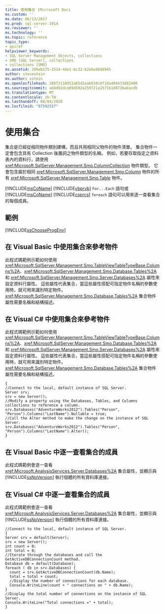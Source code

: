 ```yaml
---
title: 使用集合 |Microsoft Docs
ms.custom: ''
ms.date: 06/13/2017
ms.prod: sql-server-2014
ms.reviewer: ''
ms.technology: ''
ms.topic: reference
topic_type:
- apiref
helpviewer_keywords:
- SQL Server Management Objects, collections
- SMO [SQL Server], collections
- collections [SMO]
ms.assetid: 209eb175-2514-4de1-bc32-b2e6a469d945
author: stevestein
ms.author: sstein
ms.openlocfilehash: 288f2110952a85d2aab610c0f1da40d433882400
ms.sourcegitcommit: ad4d92dce894592a259721a1571b1d8736abacdb
ms.translationtype: MT
ms.contentlocale: zh-TW
ms.lasthandoff: 08/04/2020
ms.locfileid: "87592557"
---
```

# <a name="using-collections"></a>使用集合
  集合是已經從相同物件類別建構，而且共用相同父物件的物件清單。 集合物件一定會包含具有 Collection 後置詞之物件類型的名稱。 例如，若要存取指定之資料表內的資料行，請使用 <xref:Microsoft.SqlServer.Management.Smo.ColumnCollection> 物件類型。 它會包含屬於相同 <xref:Microsoft.SqlServer.Management.Smo.Column> 物件的所有 <xref:Microsoft.SqlServer.Management.Smo.Table> 物件。  
  
 [!INCLUDE[msCoName](../../../includes/msconame-md.md)] [!INCLUDE[vbprvb](../../../includes/vbprvb-md.md)] `For...Each` 語句或 [!INCLUDE[msCoName](../../../includes/msconame-md.md)] [!INCLUDE[csprcs](../../../includes/csprcs-md.md)] `foreach` 語句可以用來逐一查看集合的每個成員。  
  
## <a name="examples"></a>範例  
 [!INCLUDE[ssChooseProgEnv](../../../includes/sschooseprogenv-md.md)]  
  
## <a name="referencing-an-object-by-using-a-collection-in-visual-basic"></a>在 Visual Basic 中使用集合來參考物件  
 此程式碼範例示範如何使用 <xref:Microsoft.SqlServer.Management.Smo.TableViewTableTypeBase.Columns%2A>、<xref:Microsoft.SqlServer.Management.Smo.Database.Tables%2A> 和 <xref:Microsoft.SqlServer.Management.Smo.Server.Databases%2A> 屬性來設定資料行屬性。 這些屬性代表集合，當這些屬性搭配可指定物件名稱的參數使用時，就可用來識別特定物件。 <xref:Microsoft.SqlServer.Management.Smo.Database.Tables%2A> 集合物件屬性需要名稱和結構描述。  
  
<!-- TODO: review snippet reference  [!CODE [SMO How to#SMO_VBCollections1](SMO How to#SMO_VBCollections1)]  -->  
  
## <a name="referencing-an-object-by-using-a-collection-in-visual-c"></a>在 Visual C# 中使用集合來參考物件  
 此程式碼範例示範如何使用 <xref:Microsoft.SqlServer.Management.Smo.TableViewTableTypeBase.Columns%2A>、<xref:Microsoft.SqlServer.Management.Smo.Database.Tables%2A> 和 <xref:Microsoft.SqlServer.Management.Smo.Server.Databases%2A> 屬性來設定資料行屬性。 這些屬性代表集合，當這些屬性搭配可指定物件名稱的參數使用時，就可用來識別特定物件。 <xref:Microsoft.SqlServer.Management.Smo.Database.Tables%2A> 集合物件屬性需要名稱和結構描述。  
  
```  
{   
//Connect to the local, default instance of SQL Server.   
Server srv;   
srv = new Server();   
//Modify a property using the Databases, Tables, and Columns collections to reference a column.   
srv.Databases("AdventureWorks2012").Tables("Person", "Person").Columns("LastName").Nullable = true;   
//Call the Alter method to make the change on the instance of SQL Server.   
srv.Databases("AdventureWorks2012").Tables("Person", "Person").Columns("LastName").Alter();   
}  
```  
  
## <a name="iterating-through-the-members-of-a-collection-in-visual-basic"></a>在 Visual Basic 中逐一查看集合的成員  
 此程式碼範例會逐一查看 <xref:Microsoft.AnalysisServices.Server.Databases%2A> 集合屬性，並顯示與 [!INCLUDE[ssNoVersion](../../../includes/ssnoversion-md.md)] 執行個體的所有資料庫連接。  
  
<!-- TODO: review snippet reference  [!CODE [SMO How to#SMO_VBCollections2](SMO How to#SMO_VBCollections2)]  -->  
  
## <a name="iterating-through-the-members-of-a-collection-in-visual-c"></a>在 Visual C# 中逐一查看集合的成員  
 此程式碼範例會逐一查看 <xref:Microsoft.AnalysisServices.Server.Databases%2A> 集合屬性，並顯示與 [!INCLUDE[ssNoVersion](../../../includes/ssnoversion-md.md)] 執行個體的所有資料庫連接。  
  
```  
//Connect to the local, default instance of SQL Server.   
{   
Server srv = default(Server);   
srv = new Server();   
int count = 0;   
int total = 0;   
//Iterate through the databases and call the GetActiveDBConnectionCount method.   
Database db = default(Database);   
foreach ( db in srv.Databases) {   
  count = srv.GetActiveDBConnectionCount(db.Name);   
  total = total + count;   
  //Display the number of connections for each database.   
  Console.WriteLine(count + " connections on " + db.Name);   
}   
//Display the total number of connections on the instance of SQL Server.   
Console.WriteLine("Total connections =" + total);   
}   
```  
  
  
